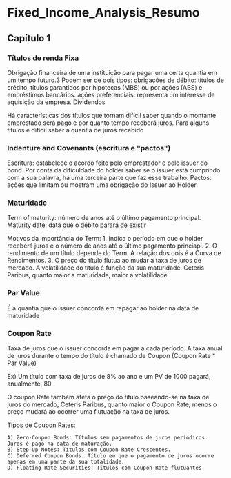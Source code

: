 # Fixed_Income_Analysis_Resumo

## Capítulo 1

### Títulos de renda Fixa
  Obrigação financeira de uma instituição para pagar uma certa quantia em um tempo futuro.3
  Podem ser de dois tipos:
    obrigações de débito: títulos de crédito, títulos garantidos por hipotecas (MBS) ou por ações (ABS) e empréstimos bancários. 
    ações preferenciais: representa um interesse de aquisição da empresa. Dividendos

  Há características dos títulos que tornam difícil saber quando o montante emprestado será pago e por quanto tempo receberá juros.
  Para alguns títulos é difícil saber a quantia de juros recebido

### Indenture and Covenants (escritura e "pactos")
  Escritura: estabelece o acordo feito pelo emprestador e pelo issuer do bond.
  Por conta da dificuldade do holder saber se o issuer está cumprindo com a sua palavra, há uma terceira parte que faz esse trabalho.
  Pactos: ações que limitam ou mostram uma obrigação do Issuer ao Holder.

### Maturidade
  Term of maturity: número de anos até o último pagamento principal.
  Maturity date: data que o débito parará de existir

  Motivos da importância do Term:
    1. Indica o período em que o holder receberá juros e o número de anos até o último pagamento princiapl.
    2. O rendimento de um título depende do Term. A relação dos dois é a Curva de Rendimentos.
    3. O preço do título flutua ao mudar a taxa de juros de mercado. A volatilidade do título é função da sua maturidade. Ceteris Paribus, quanto maior a maturidade, maior a volatilidade

### Par Value
  É a quantia que o issuer concorda em repagar ao holder na data de maturidade

### Coupon Rate
  Taxa de juros que o issuer concorda em pagar a cada período.
  A taxa anual de juros durante o tempo do título é chamado de Coupon (Coupon Rate * Par Value)

  Ex) Um título com taxa de juros de 8% ao ano e um PV de 1000 pagará, anualmente, 80.

  O coupon Rate também afeta o preço do título baseando-se na taxa de juros do mercado,
  Ceteris Paribus, quanto maior o Coupon Rate, menos o preço mudará ao ocorrer uma flutuação na taxa de juros.

  Tipos de Coupon Rates:

    A) Zero-Coupon Bonds: Títulos sem pagamentos de juros periódicos. Juros é pago na data de maturação.
    B) Step-Up Notes: Títulos com Coupon Rate Crescentes.
    C) Deferred Coupon Bonds: Título em que o pagamento de juros ocorre apenas em uma parte da sua totalidade.
    D) Floating-Rate Securities: Títulos com Coupon Rate flutuantes
  

